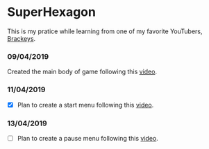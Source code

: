 # SuperHexagon
This is my pratice while learning from one of my favorite YouTubers, [Brackeys](https://www.youtube.com/channel/UCYbK_tjZ2OrIZFBvU6CCMiA).

### 09/04/2019
Created the main body of game following this [video](https://www.youtube.com/watch?v=p8MzsDBI5EI).

### 11/04/2019
* [x] Plan to create a start menu following this [video](https://www.youtube.com/watch?v=zc8ac_qUXQY&list=PLPV2KyIb3jR4JsOygkHOd2q0CFoslwZOZ).

### 13/04/2019
* [ ] Plan to create a pause menu following this [video](https://www.youtube.com/watch?v=JivuXdrIHK0&list=PLPV2KyIb3jR4JsOygkHOd2q0CFoslwZOZ&index=3).
